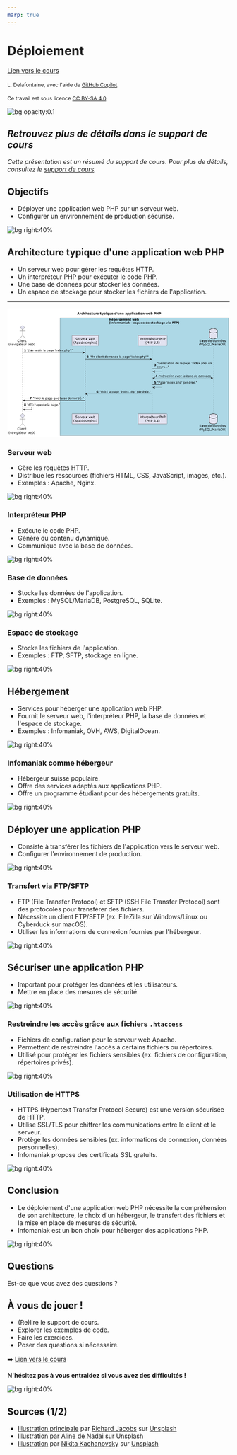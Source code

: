 ```yaml
---
marp: true
---
```


<!--
theme: custom-marp-theme
size: 16:9
paginate: true
author: L. Delafontaine, avec l'aide de GitHub Copilot
title: HEIG-VD ProgServ2 Course - Déploiement
description: Déploiement pour l'unité d'enseignement ProgServ2 enseigné à la HEIG-VD, Suisse
url: https://heig-vd-progserv-course.github.io/heig-vd-progserv2-course/03.01-deploiement/01-supports-de-cours/index.html
header: "**Déploiement**"
footer: '[**HEIG-VD**](https://heig-vd.ch) - [ProgServ2 2025-2026](https://github.com/heig-vd-progserv-course/heig-vd-progserv2-course) - [CC BY-SA 4.0](https://github.com/heig-vd-progserv-course/heig-vd-progserv2-course/blob/main/LICENSE.md)'
headingDivider: 6
math: mathjax
-->

# Déploiement

<!--
_class: lead
_paginate: false
-->

[Lien vers le cours][cours]

<small>L. Delafontaine, avec l'aide de
[GitHub Copilot](https://github.com/features/copilot).</small>

<small>Ce travail est sous licence [CC BY-SA 4.0][license].</small>

![bg opacity:0.1][illustration-principale]

## _Retrouvez plus de détails dans le support de cours_

<!-- _class: lead -->

_Cette présentation est un résumé du support de cours. Pour plus de détails,
consultez le [support de cours][cours]._

## Objectifs

- Déployer une application web PHP sur un serveur web.
- Configurer un environnement de production sécurisé.

![bg right:40%][illustration-objectifs]

## Architecture typique d'une application web PHP

- Un serveur web pour gérer les requêtes HTTP.
- Un interpréteur PHP pour exécuter le code PHP.
- Une base de données pour stocker les données.
- Un espace de stockage pour stocker les fichiers de l'application.

---

![bg h:85%](./images/architecture-typique-dune-application-web-php.png)

### Serveur web

- Gère les requêtes HTTP.
- Distribue les ressources (fichiers HTML, CSS, JavaScript, images, etc.).
- Exemples : Apache, Nginx.

![bg right:40%][illustration-objectifs]

### Interpréteur PHP

- Exécute le code PHP.
- Génère du contenu dynamique.
- Communique avec la base de données.

![bg right:40%][illustration-objectifs]

### Base de données

- Stocke les données de l'application.
- Exemples : MySQL/MariaDB, PostgreSQL, SQLite.

![bg right:40%][illustration-objectifs]

### Espace de stockage

- Stocke les fichiers de l'application.
- Exemples : FTP, SFTP, stockage en ligne.

![bg right:40%][illustration-objectifs]

## Hébergement

- Services pour héberger une application web PHP.
- Fournit le serveur web, l'interpréteur PHP, la base de données et l'espace de
  stockage.
- Exemples : Infomaniak, OVH, AWS, DigitalOcean.

![bg right:40%][illustration-objectifs]

### Infomaniak comme hébergeur

- Hébergeur suisse populaire.
- Offre des services adaptés aux applications PHP.
- Offre un programme étudiant pour des hébergements gratuits.

![bg right:40%][illustration-objectifs]

## Déployer une application PHP

- Consiste à transférer les fichiers de l'application vers le serveur web.
- Configurer l'environnement de production.

![bg right:40%][illustration-objectifs]

### Transfert via FTP/SFTP

- FTP (File Transfer Protocol) et SFTP (SSH File Transfer Protocol) sont des
  protocoles pour transférer des fichiers.
- Nécessite un client FTP/SFTP (ex. FileZilla sur Windows/Linux ou Cyberduck sur
  macOS).
- Utiliser les informations de connexion fournies par l'hébergeur.

![bg right:40%][illustration-objectifs]

## Sécuriser une application PHP

- Important pour protéger les données et les utilisateurs.
- Mettre en place des mesures de sécurité.

![bg right:40%][illustration-objectifs]

### Restreindre les accès grâce aux fichiers `.htaccess`

- Fichiers de configuration pour le serveur web Apache.
- Permettent de restreindre l'accès à certains fichiers ou répertoires.
- Utilisé pour protéger les fichiers sensibles (ex. fichiers de configuration,
  répertoires privés).

![bg right:40%][illustration-objectifs]

### Utilisation de HTTPS

- HTTPS (Hypertext Transfer Protocol Secure) est une version sécurisée de HTTP.
- Utilise SSL/TLS pour chiffrer les communications entre le client et le
  serveur.
- Protège les données sensibles (ex. informations de connexion, données
  personnelles).
- Infomaniak propose des certificats SSL gratuits.

![bg right:40%][illustration-objectifs]

## Conclusion

- Le déploiement d'une application web PHP nécessite la compréhension de son
  architecture, le choix d'un hébergeur, le transfert des fichiers et la mise en
  place de mesures de sécurité.
- Infomaniak est un bon choix pour héberger des applications PHP.

![bg right:40%][illustration-objectifs]

## Questions

<!-- _class: lead -->

Est-ce que vous avez des questions ?

## À vous de jouer !

- (Re)lire le support de cours.
- Explorer les exemples de code.
- Faire les exercices.
- Poser des questions si nécessaire.

➡️ [Lien vers le cours][cours]

**N'hésitez pas à vous entraidez si vous avez des difficultés !**

![bg right:40%][illustration-a-vous-de-jouer]

## Sources (1/2)

- [Illustration principale][illustration-principale] par
  [Richard Jacobs](https://unsplash.com/@rj2747) sur
  [Unsplash](https://unsplash.com/photos/grayscale-photo-of-elephants-drinking-water-8oenpCXktqQ)
- [Illustration][illustration-objectifs] par
  [Aline de Nadai](https://unsplash.com/@alinedenadai) sur
  [Unsplash](https://unsplash.com/photos/j6brni7fpvs)
- [Illustration][illustration-a-vous-de-jouer] par
  [Nikita Kachanovsky](https://unsplash.com/@nkachanovskyyy) sur
  [Unsplash](https://unsplash.com/photos/white-sony-ps4-dualshock-controller-over-persons-palm-FJFPuE1MAOM)

<!-- URLs -->

[cours]:
	https://github.com/heig-vd-progserv-course/heig-vd-progserv2-course/tree/main/03.01-deploiement
[license]:
	https://github.com/heig-vd-progserv-course/heig-vd-progserv2-course/blob/main/LICENSE.md

<!-- Illustrations -->

[illustration-principale]:
	https://images.unsplash.com/photo-1517486430290-35657bdcef51?fit=crop&h=720
[illustration-objectifs]:
	https://images.unsplash.com/photo-1516389573391-5620a0263801?fit=crop&h=720
[illustration-a-vous-de-jouer]:
	https://images.unsplash.com/photo-1509198397868-475647b2a1e5?fit=crop&h=720
